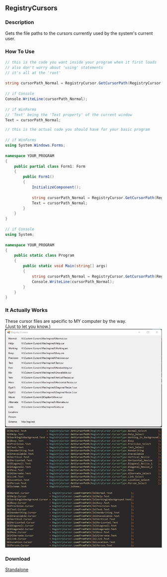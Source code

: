 ## RegistryCursors
### Description
Gets the file paths to the cursors currently used by the system's current user.

### How To Use
```csharp
// this is the code you want inside your program when it first loads
// also don't worry about 'using' statements
// it's all at the 'root'

string cursorPath_Normal = RegistryCursor.GetCursorPath(RegistryCursor.Normal);

// if Console
Console.WriteLine(cursorPath_Normal);

// if WinForms
// 'Text' being the 'Text property' of the current window
Text = cursorPath_Normal;
```
```csharp
// this is the actual code you should have for your basic program

// if WinForms
using System.Windows.Forms;

namespace YOUR_PROGRAM
{
    public partial class Form1: Form
    {
        public Form1()
        {
            InitializeComponent();
            
            string cursorPath_Normal = RegistryCursor.GetCursorPath(RegistryCursor.Normal);
            Text = cursorPath_Normal;
        }
    }
}

// if Console
using System;

namespace YOUR_PROGRAM
{
    public static class Program
    {
        public static void Main(string[] args)
        {
            string cursorPath_Normal = RegistryCursor.GetCursorPath(RegistryCursor.Normal);
            Console.WriteLine(cursorPath_Normal);
        }
    }
}
```

### It Actually Works
These cursor files are specific to MY computer by the way.<br/>
(Just to let you know.)<br/>
![](working-proof-of-code.jpeg)
![](working-proof-of-code-2.jpeg)

### Download
[Standalone](https://github.com/Lexz-08/RegistryCursors/releases/download/registry-cursors/RegistryCursors.dll)
